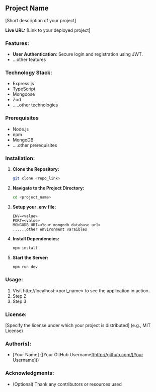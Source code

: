 ## Project Name

[Short description of your project]

**Live URL:** [Link to your deployed project] 

### Features:

- **User Authentication**: Secure login and registration using JWT.
- ...other features

### Technology Stack:

* Express.js
* TypeScript
* Mongoose
* Zod
* .....other technologies

### Prerequisites

- Node.js
- npm
- MongoDB
- ....other prerequisites

### Installation:

1. **Clone the Repository:**

   ```bash
   git clone <repo_link>
   ```

2. **Navigate to the Project Directory:**

   ```bash
   cd <project_name>
   ```

3. **Setup your .env file:**

   ```plaintext
   ENV=<value>
   PORT=<value>
   MONGODB_URI=<Your_mongodb_database_url>
   ......other environment varaibles
   ```

4. **Install Dependencies:**

   ```bash
   npm install
   ```

5. **Start the Server:**

   ```bash
   npm run dev
   ```
### Usage:

1. Visit http://localhost:<port_name> to see the application in action.
2. Step 2
3. Step 3

### License:

[Specify the license under which your project is distributed] (e.g., MIT License)

### Author(s):

* [Your Name] ([Your GitHub Username](http://github.com/[Your Username]))

### Acknowledgments:

* (Optional) Thank any contributors or resources used
